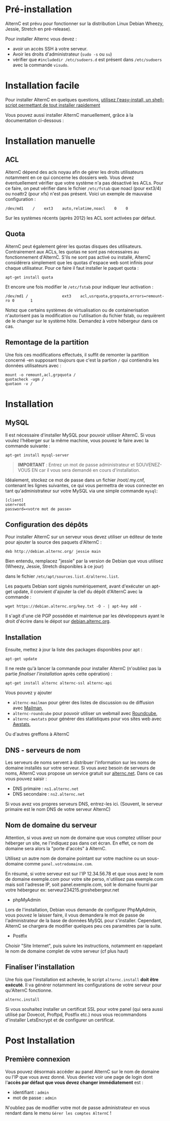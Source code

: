 
Pré-installation
================

AlternC est prévu pour fonctionner sur la distribution Linux Debian Wheezy, Jessie, Stretch en pré-release).

Pour installer Alternc vous devez : 

* avoir un accès SSH à votre serveur.
* Avoir les droits d'administrateur (`sudo -s` ou `su`)
* vérifier que `#includedir /etc/sudoers.d` est présent dans `/etc/sudoers` avec la commande `visudo`.

Installation facile
===================

Pour installer AlternC en quelques questions, [utilisez l'easy-install, un shell-script permettant de tout installer rapidement](https://github.com/AlternC/easy-install)

Vous pouvez aussi installer AlternC manuellement, grâce à la documentation ci-dessous : 

Installation manuelle
=====================

ACL
---

AlternC dépend des acls noyau afin de gérer les droits utilisateurs notamment en ce qui concerne les dossiers web. Vous devez éventuellement vérifier que votre système n'a pas désactivé les ACLs. Pour ce faire, on peut vérifier dans le fichier `/etc/fstab` que noacl (pour ext3/4) ou noattr2 (pour xfs) n'est pas présent. Voici un exemple de mauvaise configuration : 

```
/dev/md1    /    ext3    auto,relatime,noacl    0    0
```

Sur les systèmes récents (après 2012) les ACL sont activées par défaut.

Quota
-----

AlternC peut également gérer les quotas disques des utilisateurs. Contrairement aux ACLs, les quotas ne sont pas nécessaires au fonctionnement d'AlternC. S'ils ne sont pas activé ou installé, AlternC considérera simplement que les quotas d'espace web sont infinis pour chaque utilisateur. Pour ce faire il faut installer le paquet quota :

```
apt-get install quota
```

Et encore une fois modifier le `/etc/fstab` pour indiquer leur activation :

```
/dev/md1 /               ext3    acl,usrquota,grpquota,errors=remount-ro 0       1
```

Notez que certains systèmes de virtualisation ou de containerisation n'autorisent pas la modification ou l'utilisation du fichier fstab, ou requièrent de le changer sur le système hôte. Demandez à votre hébergeur dans ce cas.

Remontage de la partition
-------------------------

Une fois ces modifications effectués, il suffit de remonter la partition concerné -en supposant toujours que c'est la partion `/` qui contiendra les données utilisateurs avec :

```
mount -o remount,acl,grpquota /
quotacheck -ugm /
quotaon -v /
```



Installation
============

MySQL
-----

Il est nécessaire d'installer MySQL pour pouvoir utiliser AlternC. Si vous voulez l'héberger sur la même machine, vous pouvez le faire avec la commande suivante :

```
apt-get install mysql-server
```

> **IMPORTANT** : Entrez un mot de passe administrateur et SOUVENEZ-VOUS EN car il vous sera demandé en cours d'installation.

Idéalement, stockez ce mot de passe dans un fichier /root/.my.cnf, contenant les lignes suivantes, ce qui vous permettra de vous connecter en tant qu'administrateur sur votre MySQL via une simple commande `mysql`: 

```
[client]
user=root
password=<votre mot de passe>
```


Configuration des dépôts
------------------------

Pour installer AlternC sur un serveur vous devez utiliser un éditeur de texte pour ajouter la source des paquets d'AlternC :

```
deb http://debian.alternc.org/ jessie main
```

Bien entendu, remplacez "jessie" par la version de Debian que vous utilisez (Wheezy, Jessie, Stretch disponibles à ce jour)

dans le fichier `/etc/apt/sources.list.d/alternc.list`.

Les paquets Debian sont signés numériquement, avant d'exécuter un apt-get update, il convient d'ajouter la clef du dépôt d'AlternC avec la commande :

```
wget https://debian.alternc.org/key.txt -O - | apt-key add -
```

Il s'agit d'une clé PGP possédée et maintenue par les développeurs ayant le droit d'écrire dans le dépot sur [debian.alternc.org](https://debian.alternc.org).


Installation
------------

Ensuite, mettez à jour la liste des packages disponibles pour apt :

```
apt-get update
```

Il ne reste qu'à lancer la commande pour installer AlternC (n'oubliez pas la partie *finaliser l'installation* après cette opération) :

```
apt-get install alternc alternc-ssl alternc-api
```

Vous pouvez y ajouter 

* `alternc-mailman` pour gérer des listes de discussion ou de diffusion avec [Mailman](http://www.gnu.org/software/mailman/),
* `alternc-roundcube` pour pouvoir utiliser un webmail avec [Roundcube](https://roundcube.net/),
* `alternc-awstats` pour générer des statistiques pour vos sites web avec [Awstats](http://www.awstats.org/),

Ou d'autres greffons à AlternC 

DNS - serveurs de nom
---------------------

Les serveurs de noms servent à distribuer l'information sur les noms de domaine installés sur votre serveur. Si vous avez besoin de serveurs de noms, AlternC vous propose un service gratuit sur [alternc.net](https://alternc.net). Dans ce cas vous pouvez saisir :

* DNS primaire : `ns1.alternc.net`
* DNS secondaire : `ns2.alternc.net`

Si vous avez vos propres serveurs DNS, entrez-les ici. (Souvent, le serveur primaire est le nom DNS de votre serveur AlternC)

Nom de domaine du serveur
-------------------------

Attention, si vous avez un nom de domaine que vous comptez utiliser pour héberger un site, ne l'indiquez pas dans cet écran. En effet, ce nom de domaine sera alors la "porte d'accès" à AlternC.

Utilisez un autre nom de domaine pointant sur votre machine ou un sous-domaine comme `panel.votredomaine.com`.

En résumé, si votre serveur est sur l'IP 12.34.56.78 et que vous avez le nom de domaine exemple.com pour votre site perso, n'utilisez pas exemple.com mais soit l'adresse IP, soit panel.exemple.com, soit le domaine fourni par votre hébergeur ex: serveur234215.groshebergeur.net

* phpMyAdmin

Lors de l'installation, Debian vous demande de configurer PhpMyAdmin, vous pouvez le laisser faire, il vous demandera le mot de passe de l'administrateur de la base de données MySQL pour s'installer. Cependant, AlternC se chargera de modifier quelques peu ces paramètres par la suite.

* Postfix

Choisir "Site Internet", puis suivre les instructions, notamment en rappelant le nom de domaine complet de votre serveur (cf plus haut)

Finaliser l'installation
------------------------

Une fois que l'installation est achevée, le script `alternc.install` **doit être exécuté**. Il va générer notamment les configurations de votre serveur pour qu'AlternC fonctionne.

```
alternc.install
```

Si vous souhaitez installer un certificat SSL pour votre panel (qui sera aussi utilisé par Dovecot, Proftpd, Postfix etc.) nous vous recommandons d'installer LetsEncrypt et de configurer un certificat.


Post Installation
=================

Première connexion
------------------

Vous pouvez désormais accéder au panel AlternC sur le nom de domaine ou l'IP que vous avez donné. Vous devriez voir une page de login dont l'**accès par défaut que vous  devez changer immédiatement** est :

* identifiant : `admin`
* mot de passe : `admin`

N'oubliez pas de modifier votre mot de passe administrateur en vous rendant dans le menu `Gérer les comptes AlternC` !

